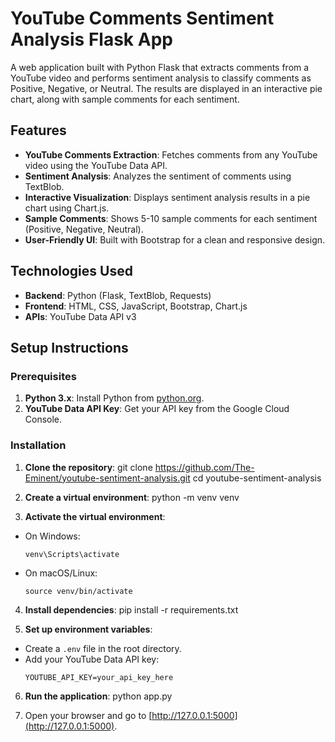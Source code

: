 # YouTube Comments Sentiment Analysis Flask App

A web application built with Python Flask that extracts comments from a YouTube video and performs sentiment analysis to classify comments as Positive, Negative, or Neutral. The results are displayed in an interactive pie chart, along with sample comments for each sentiment.

## Features
- **YouTube Comments Extraction**: Fetches comments from any YouTube video using the YouTube Data API.
- **Sentiment Analysis**: Analyzes the sentiment of comments using TextBlob.
- **Interactive Visualization**: Displays sentiment analysis results in a pie chart using Chart.js.
- **Sample Comments**: Shows 5-10 sample comments for each sentiment (Positive, Negative, Neutral).
- **User-Friendly UI**: Built with Bootstrap for a clean and responsive design.

## Technologies Used
- **Backend**: Python (Flask, TextBlob, Requests)
- **Frontend**: HTML, CSS, JavaScript, Bootstrap, Chart.js
- **APIs**: YouTube Data API v3

## Setup Instructions

### Prerequisites
1. **Python 3.x**: Install Python from [python.org](https://www.python.org/).
2. **YouTube Data API Key**: Get your API key from the Google Cloud Console.

### Installation

1. **Clone the repository**:
git clone https://github.com/The-Eminent/youtube-sentiment-analysis.git
cd youtube-sentiment-analysis

2. **Create a virtual environment**:
python -m venv venv

3. **Activate the virtual environment**:
- On Windows:
  ```
  venv\Scripts\activate
  ```
- On macOS/Linux:
  ```
  source venv/bin/activate
  ```

4. **Install dependencies**:
pip install -r requirements.txt

5. **Set up environment variables**:
- Create a `.env` file in the root directory.
- Add your YouTube Data API key:
  ```
  YOUTUBE_API_KEY=your_api_key_here
  ```

6. **Run the application**:
python app.py

7. Open your browser and go to [http://127.0.0.1:5000](http://127.0.0.1:5000).


